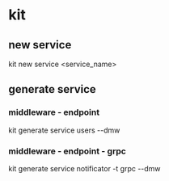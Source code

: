# kit
## new service
kit new service \<service_name\>
## generate service
### middleware - endpoint
kit generate service users --dmw
### middleware - endpoint - grpc
kit generate service notificator -t grpc --dmw